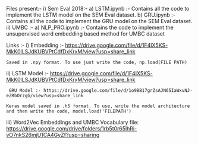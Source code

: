 Files present:-
i) Sem Eval 2018:-
	a) LSTM.ipynb :- Contains all the code to implement the LSTM model on the SEM Eval dataset.
	b) GRU.ipynb :- Contains all the code to implement the GRU model on the SEM Eval dataset.
ii) UMBC :-
	a) NLP_PRO.ipynb :- Contains the code to implement the unsupervised word embedding based method for UMBC dataset
	
Links :-
 i) Embedding :- https://drive.google.com/file/d/1F4IX5KS-MkK0lLSJdKUBVPtCdfDxKrxM/view?usp=share_link
 
    Saved in .npy format. To use just write the code, np.load(FILE PATH)
    
 ii) LSTM Model :- https://drive.google.com/file/d/1F4IX5KS-MkK0lLSJdKUBVPtCdfDxKrxM/view?usp=share_link

     GRU Model :- https://drive.google.com/file/d/1o9BB17grZsAJN65IaWxvNJ-eZRbOrzgG/view?usp=share_link
 
    Keras model saved in .h5 format. To use, write the model architecture and then write the code, model.load('FILEPATH')
    
 iii) Word2Vec Embeddings and UMBC Vocabulary file: https://drive.google.com/drive/folders/1rb5t0r65lhRi-vO7nkS26mjU1CA4GyZf?usp=sharing
 
 
